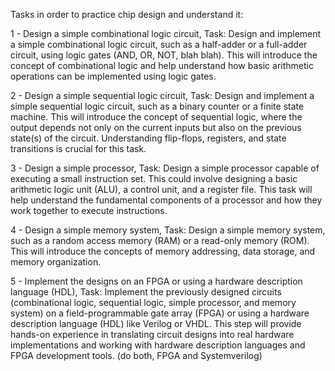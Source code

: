 
Tasks in order to practice chip design and understand it:

1 - Design a simple combinational logic circuit, Task: Design and implement a simple combinational logic circuit, such as a half-adder or a full-adder circuit, using logic gates (AND, OR, NOT, blah blah). This will introduce the concept of combinational logic and help understand how basic arithmetic operations can be implemented using logic gates.

2 - Design a simple sequential logic circuit, Task: Design and implement a simple sequential logic circuit, such as a binary counter or a finite state machine. This will introduce the concept of sequential logic, where the output depends not only on the current inputs but also on the previous state(s) of the circuit. Understanding flip-flops, registers, and state transitions is crucial for this task.

3 - Design a simple processor, Task: Design a simple processor capable of executing a small instruction set. This could involve designing a basic arithmetic logic unit (ALU), a control unit, and a register file. This task will help understand the fundamental components of a processor and how they work together to execute instructions.

4 - Design a simple memory system, Task: Design a simple memory system, such as a random access memory (RAM) or a read-only memory (ROM). This will introduce the concepts of memory addressing, data storage, and memory organization.

5 - Implement the designs on an FPGA or using a hardware description language (HDL), Task: Implement the previously designed circuits (combinational logic, sequential logic, simple processor, and memory system) on a field-programmable gate array (FPGA) or using a hardware description language (HDL) like Verilog or VHDL. This step will provide hands-on experience in translating circuit designs into real hardware implementations and working with hardware description languages and FPGA development tools. (do both, FPGA and Systemverilog)